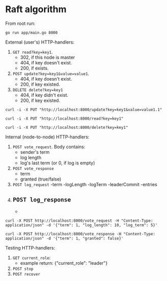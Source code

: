 # Raft algorithm

From root run:
```
go run app/main.go 8000
```

External (user's) HTTP-handlers:
1. `GET read?key=key1`.
    - 302, if this node is master
    - 404, if key doesn't exist.
    - 200, if exists.
2. `POST update?key=key1&value=value1`.
    - 404, if key doesn't exist.
    - 200, if key existed.
3. `DELETE delete?key=key1`
    - 404, if key didn't exist.
    - 200, if key existed.

```
curl -i -X PUT "http://localhost:8000/update?key=key1&value=value1.1"

curl -i -X PUT "http://localhost:8000/read?key=key1"

curl -i -X PUT "http://localhost:8000/delete?key=key1"
```

Internal (node-to-node) HTTP-handlers:
1. `POST vote_request`. Body contains:
    - sender's term
    - log length
    - log's last term (or 0, if log is empty)
2. `POST vote_response`
    - term
    - granted (true/false)
3. `POST log_request`
    -term
    -logLength
    -logTerm
    -leaderCommit
    -entries
4. `POST log_response`
    -
    -

```
curl -X POST http://localhost:8000/vote_request -H "Content-Type: application/json" -d '{"term": 1, "log_length": 10, "log_term": 5}'

curl -X POST http://localhost:8000/vote_response -H "Content-Type: application/json" -d '{"term": 1, "granted": false}'
```

Testing HTTP-handlers:
1. `GET current_role`:
    - example return: {"current_role": "leader"}
2. `POST stop`
3. `POST recover`
